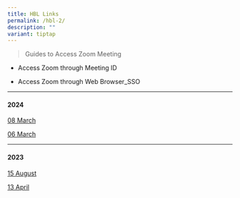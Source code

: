 ```yaml
---
title: HBL Links
permalink: /hbl-2/
description: ""
variant: tiptap
---
```

<blockquote>
<p>Guides to Access Zoom Meeting</p>
</blockquote>
<ul data-tight="true" class="tight">
<li>
<p>Access Zoom through Meeting ID</p>
</li>
<li>
<p>Access Zoom through Web Browser_SSO</p>
</li>
</ul>
<hr>
<h4><strong>2024</strong></h4>
<p><a href="/hbl-links-for-8-march-2024/" rel="noopener" target="_blank">08 March</a>
</p>
<p><a href="/hbl-links-for-6-march-2024/" rel="noopener" target="_blank">06 March</a>
</p>
<hr>
<h4><strong>2023</strong></h4>
<p><a href="/hbl-links-for-15-august-2023/" rel="noopener" target="_blank">15 August</a>
</p>
<p><a href="/hbl-links-for-13-april-2023/" rel="noopener" target="_blank">13 April</a>
</p>